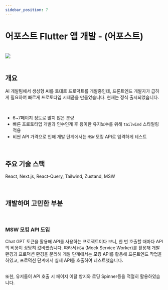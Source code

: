 ```yaml
---
sidebar_position: 7
---
```


# 어포스트 Flutter 앱 개발 - (어포스트)

<br/>

<img src="/img/about/portfolio/dshare/ai_prototype_1.png"/>

<br/>
<br/>

## 개요

AI 개발팀에서 생성형 AI를 토대로 프로덕트를 개발중인데, 프론트엔드 개발자가 급하게 필요하여 빠르게 프로토타입 시제품을 만들었습니다.
현재는 정식 출시되었습니다.

<br/>

- 6~7페이지 정도로 많지 않은 분량
- 빠른 프로토타입 개발과 인수인계 후 용이한 유지보수를 위해 `tailwind` 스타일링 적용
- 비싼 API 가격으로 인해 개발 단계에서는 `MSW` 모킹 API로 엄격하게 테스트

<br/>

## 주요 기술 스택

React, Next.js, React-Query, Tailwind, Zustand, MSW

<br/>

## 개발하며 고민한 부분

<br/>

### MSW 모킹 API 도입

Chat GPT 토큰을 활용해 API를 사용하는 프로젝트이다 보니, 한 번 호출할 때마다 API의 비용이 상당히 값비쌌습니다.
따라서 `MSW` (Mock Service Worker)를 활용해 개발환경과 프로덕션 환경을 분리해 개발 단계에서는 모킹 API를 활용해
프론트엔드 작업을 하였고, 프로덕션 단계에서 실제 API를 호출하여 테스트했습니다.

<br/>
또한, 유저들이 API 호출 시 페이지 이탈 방지와 로딩 Spinner등을 적절히 활용하였습니다.

<br/>
<br/>
